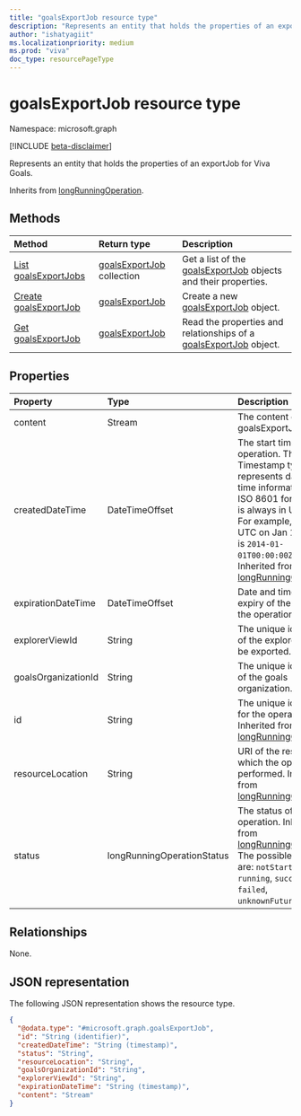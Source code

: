 ```yaml
---
title: "goalsExportJob resource type"
description: "Represents an entity that holds the properties of an exportJob for Viva Goals."
author: "ishatyagiit"
ms.localizationpriority: medium
ms.prod: "viva"
doc_type: resourcePageType
---
```


# goalsExportJob resource type

Namespace: microsoft.graph

[!INCLUDE [beta-disclaimer](../../includes/beta-disclaimer.md)]

Represents an entity that holds the properties of an exportJob for Viva Goals. 


Inherits from [longRunningOperation](../resources/longrunningoperation.md).

## Methods
|Method|Return type|Description|
|:---|:---|:---|
|[List goalsExportJobs](../api/goals-list-exportjobs.md)|[goalsExportJob](../resources/goalsexportjob.md) collection|Get a list of the [goalsExportJob](../resources/goalsexportjob.md) objects and their properties.|
|[Create goalsExportJob](../api/goals-post-exportjobs.md)|[goalsExportJob](../resources/goalsexportjob.md)|Create a new [goalsExportJob](../resources/goalsexportjob.md) object.|
|[Get goalsExportJob](../api/goalsexportjob-get.md)|[goalsExportJob](../resources/goalsexportjob.md)|Read the properties and relationships of a [goalsExportJob](../resources/goalsexportjob.md) object.|

## Properties
|Property|Type|Description|
|:---|:---|:---|
|content|Stream|The content of the goalsExportJob.|
|createdDateTime|DateTimeOffset|The start time of the operation. The Timestamp type represents date and time information using ISO 8601 format and is always in UTC time. For example, midnight UTC on Jan 1, 2014, is `2014-01-01T00:00:00Z`. Inherited from [longRunningOperation](../resources/longrunningoperation.md).|
|expirationDateTime|DateTimeOffset|Date and time of expiry of the result of the operation.|
|explorerViewId|String|The unique identifier of the explorer view to be exported.|
|goalsOrganizationId|String|The unique identifier of the goals organization.|
|id|String|The unique identifier for the operation. Inherited from [longRunningOperation](../resources/longrunningoperation.md).|
|resourceLocation|String|URI of the resource on which the operation is performed. Inherited from [longRunningOperation](../resources/longrunningoperation.md).|
|status|longRunningOperationStatus|The status of the operation. Inherited from [longRunningOperation](../resources/longrunningoperation.md). The possible values are: `notStarted`, `running`, `succeeded`, `failed`, `unknownFutureValue`.|

## Relationships
None.

## JSON representation
The following JSON representation shows the resource type.
<!-- {
  "blockType": "resource",
  "keyProperty": "id",
  "@odata.type": "microsoft.graph.goalsExportJob",
  "baseType": "microsoft.graph.longRunningOperation",
  "openType": false
}
-->
``` json
{
  "@odata.type": "#microsoft.graph.goalsExportJob",
  "id": "String (identifier)",
  "createdDateTime": "String (timestamp)",
  "status": "String",
  "resourceLocation": "String",
  "goalsOrganizationId": "String",
  "explorerViewId": "String",
  "expirationDateTime": "String (timestamp)",
  "content": "Stream"
}
```

